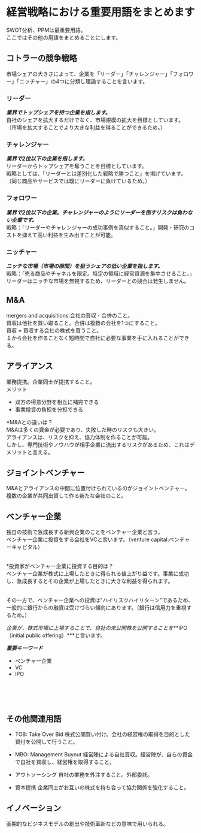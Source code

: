 # 経営戦略における重要用語をまとめます
SWOT分析、PPMは最重要用語。<br>
ここではその他の用語をまとめることにします。<br>

## コトラーの競争戦略
市場シェアの大きさによって、企業を「リーダー」「チャレンジャー」「フォロワー」「ニッチャー」の4つに分類し理論することを言います。

### リーダー
***業界でトップシェアを持つ企業を指します。***<br>
自社のシェアを拡大するだけでなく、市場規模の拡大を目標としています。<br>
（市場を拡大することでより大きな利益を得ることができるため。）<br>

### チャレンジャー
***業界で2位以下の企業を指します。***<br>
リーダーからトップシェアを奪うことを目標としています。<br>
戦略としては、「リーダーとは差別化した戦略で勝つこと」を掲げています。<br>
（同じ商品やサービスでは既にリーダーに負けているため。）<br>

### フォロワー
***業界で2位以下の企業。チャレンジャーのようにリーダーを倒すリスクは負わない企業です。***<br>
戦略：「リーダーやチャレンジャーの成功事例を真似すること。」開発・研究のコストを抑えて高い利益を生み出すことが可能。<br>

### ニッチャー
***ニッチな市場（市場の隙間）を狙うシェアの低い企業を指します。***<br>
戦略：「売る商品やチャネルを限定。特定の領域に経営資源を集中させること。」<br>
リーダーはニッチな市場を無視するため、リーダーとの競合は発生しません。<br>

## M&A
mergers and acquisitions.会社の買収・合併のこと。<br>
買収は他社を買い取ること。合併は複数の会社を1つにすること。<br>
買収 = 買収する会社の株式を買うこと。<br>
１から会社を作ることなく短時間で自社に必要な事業を手に入れることができる。<br>

## アライアンス
業務提携。企業同士が提携すること。<br>
メリット
- 双方の得意分野を相互に補完できる
- 事業投資の負担を分担できる

*M&Aとの違いは？<br>
M&Aは多くの資金が必要であり、失敗した時のリスクも大きい。<br>
アライアンスは、リスクを抑え、協力体制を作ることが可能。<br>
しかし、専門技術やノウハウが相手企業に流出するリスクがあるため、これはデメリットと言える。<br>

## ジョイントベンチャー
M&Aとアライアンスの中間に位置付けられているのがジョイントベンチャー。
複数の企業が共同出資して作る新たな会社のこと。

## ベンチャー企業
独自の技術で急成長する新興企業のことをベンチャー企業と言う。<br>
ベンチャー企業に投資をする会社をVCと言います。（venture capital:ベンチャーキャピタル）<br><br>

*投資家がベンチャー企業に投資する目的は？<br>
ベンチャー企業が株式に上場したときに得られる値上がり益です。事業に成功し、急成長するとその企業が上場したときに大きな利益を得られます。<br><br>

その一方で、ベンチャー企業への投資は"ハイリスクハイリターン"であるため、一般的に銀行からの融資は受けづらい傾向にあります。（銀行は信用力を重視するため。）<br>

*企業が、株式市場に上場することで、自社の未公開株を公開することを***IPO（initial public offering）***と言います。

***重要キーワード***
- ベンチャー企業
- VC
- IPO

<br><br><br>
## その他関連用語
- TOB: Take Over Bid
株式公開買い付け。会社の経営権の取得を目的とした買付を公開して行うこと。

- MBO: Management Buyout
経営陣による自社買収。経営陣が、自らの資金で自社を買収し、経営権を取得すること。

- アウトソーシング
自社の業務を外注すること。外部委託。

- 資本提携
企業同士がお互いの株式を持ち合って協力関係を強化すること。


## イノベーション
画期的なビジネスモデルの創出や技術革新などの意味で用いられる。


